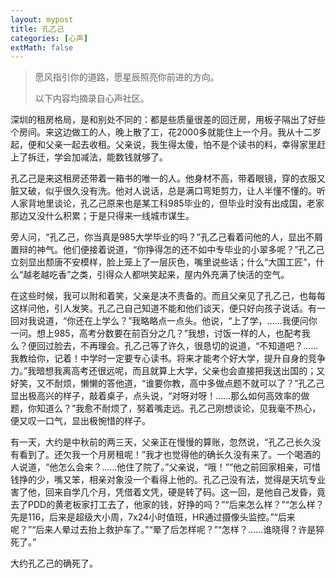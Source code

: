 ```yaml
---
layout: mypost
title: 孔乙己
categories: [心声]
extMath: false
---
```


> 愿风指引你的道路，愿星辰照亮你前进的方向。
> 
> 以下内容均摘录自心声社区。


深圳的租房格局，是和别处不同的：都是些质量很差的回迁房，用板子隔出了好些个房间。来这边做工的人，晚上散了工，花2000多就能住上一个月。我从十二岁起，便和父亲一起去收租。父亲说，我生得太傻，怕不是个读书的料，幸得家里赶上了拆迁，学会加减法，能数钱就够了。

孔乙己是来这租房还带着一箱书的唯一的人。他身材不高，带着眼镜，穿的衣服又脏又破，似乎很久没有洗。他对人说话，总是满口弯矩剪力，让人半懂不懂的。听人家背地里谈论，孔乙己原来也是某工科985毕业的，但毕业时没有出成国，老家那边又没什么积累；于是只得来一线城市谋生。

旁人问，“孔乙己，你当真是985大学毕业的吗？”孔乙己看着问他的人，显出不屑置辩的神气。他们便接着说道，“你挣得怎的还不如中专毕业的小翠多呢？”孔乙己立刻显出颓唐不安模样，脸上笼上了一层灰色，嘴里说些话；什么“大国工匠”，什么“越老越吃香”之类，引得众人都哄笑起来，屋内外充满了快活的空气。

在这些时候，我可以附和着笑，父亲是决不责备的。而且父亲见了孔乙己，也每每这样问他，引人发笑。孔乙己自己知道不能和他们谈天，便只好向孩子说话。有一回对我说道，“你还在上学么？”我略略点一点头。他说，“上了学，……我便问你一问。想上985，高考分数要在前百分之几？”我想，讨饭一样的人，也配考我么？便回过脸去，不再理会。孔乙己等了许久，很恳切的说道，“不知道吧？……我教给你，记着！中学时一定要专心读书。将来才能考个好大学，提升自身的竞争力。”我暗想我离高考还很远呢，而且就算上大学，父亲也会直接把我送出国的；又好笑，又不耐烦，懒懒的答他道，“谁要你教，高中多做点题不就可以了？”孔乙己显出极高兴的样子，敲着桌子，点头说，“对呀对呀！……那么如何高效率的做题，你知道么？”我愈不耐烦了，努着嘴走远。孔乙己刚想谈论，见我毫不热心，便又叹一口气，显出极惋惜的样子。

有一天，大约是中秋前的两三天，父亲正在慢慢的算账，忽然说，“孔乙己长久没有看到了。还欠我一个月房租呢！”我才也觉得他的确长久没有来了。一个喝酒的人说道，“他怎么会来？……他住了院了。”父亲说，“哦！”“他之前回家相亲，可惜钱挣的少，嘴又笨，相亲对象没一个看得上他的。孔乙己没有法，觉得是天坑专业害了他，回来自学几个月，凭借着文凭，硬是转了码。这一回，是他自己发昏，竟去了PDD的黄老板家打工去了，他家的钱，好挣的吗？”“后来怎么样？”“怎么样？先是116，后来是超级大小周，7x24小时值班，HR通过摄像头监控。”“后来呢？”“后来人晕过去抬上救护车了。”“晕了后怎样呢？”“怎样？……谁晓得？许是猝死了。”

大约孔乙己的确死了。
